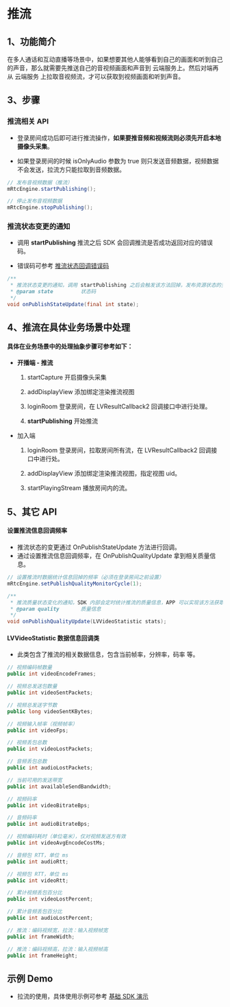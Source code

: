 # 推流

## <a name='1'></a>1、功能简介

在多人通话和互动直播等场景中，如果想要其他人能够看到自己的画面和听到自己的声音，那么就需要先推送自己的音视频画面和声音到 云端服务上。然后对端再从 云端服务 上拉取音视频流，才可以获取到视频画面和听到声音。

## <a name='3'></a>3、步骤

### 推流相关 API

* 登录房间成功后即可进行推流操作，**如果要推音频和视频流则必须先开启本地摄像头采集**。

* 如果登录房间的时候 isOnlyAudio 参数为 true 则只发送音频数据，视频数据不会发送，拉流方只能拉取到音频数据。

```java
// 发布音视频数据（推流）
mRtcEngine.startPublishing();

// 停止发布音视频数据
mRtcEngine.stopPublishing();
```

### 推流状态变更的通知

* 调用 **startPublishing** 推流之后 SDK 会回调推流是否成功返回对应的错误码。

* 错误码可参考 [推流状态回调错误码](/?p=/zh/android/rtc/ecode.md&k=WZsw8kGY)

```java
/**
 * 推流状态变更的通知，调用 startPublishing 之后会触发该方法回掉，发布资源状态的变更会通过该方法进行通知
 * @param state         状态码
 */
void onPublishStateUpdate(final int state);
```

## <a name='4'></a>4、推流在具体业务场景中处理

#### 具体在业务场景中的处理抽象步骤可参考如下：

* **开播端 - 推流**

  1. startCapture 开启摄像头采集

  2. addDisplayView 添加绑定渲染推流视图

  3. loginRoom 登录房间，在 LVResultCallback2 回调接口中进行处理。

  4. **startPublishing** 开始推流

* 加入端
  1. loginRoom 登录房间，拉取房间所有流，在 LVResultCallback2 回调接口中进行处。

  2. addDisplayView 添加绑定渲染推流视图，指定视图 uid。

  3. startPlayingStream 播放房间内的流。

## <a name='5'></a>5、其它 API

#### 设置推流信息回调频率

* 推流状态的变更通过 OnPublishStateUpdate 方法进行回调。
* 通过设置推流信息回调频率，在 OnPublishQualityUpdate 拿到相关质量信息。

```java
// 设置推流时数据统计信息回掉的频率（必须在登录房间之前设置）
mRtcEngine.setPublishQualityMonitorCycle(1);

/**
 * 推流质量状态变化的通知，SDK 内部会定时统计推流的质量信息，APP 可以实现该方法获取推流的视频质量信息统计，回掉的频率可以通过 setPublishQualityMonitorCycle 进行设置
 * @param quality       质量信息
 */
void onPublishQualityUpdate(LVVideoStatistic stats);
```

#### LVVideoStatistic 数据信息回调类

* 此类包含了推流的相关数据信息，包含当前帧率，分辨率，码率 等。

```java
// 视频编码帧数量
public int videoEncodeFrames;

// 视频总发送包数量
public int videoSentPackets;

// 视频总发送字节数
public long videoSentKBytes;

// 视频输入帧率（视频帧率）
public int videoFps;

// 视频丢包总数
public int videoLostPackets;

// 音频丢包总数
public int audioLostPackets;

// 当前可用的发送带宽
public int availableSendBandwidth;

// 视频码率
public int videoBitrateBps;

// 音频码率
public int audioBitrateBps;

// 视频编码耗时（单位毫米），仅对视频发送方有效
public int videoAvgEncodeCostMs;

// 音频包 RTT，单位 ms
public int audioRtt;

// 视频包 RTT，单位 ms
public int videoRtt;

// 累计视频丢包百分比
public int videoLostPercent;

// 累计音频丢包百分比
public int audioLostPercent;

// 推流：编码视频宽，拉流：输入视频帧宽
public int frameWidth;

// 推流：编码视频高，拉流：输入视频帧高
public int frameHeight;
```

## 示例 Demo 

* 拉流的使用，具体使用示例可参考  [基础 SDK 演示](/?p=/zh/android/rtc/download_sdk.md&k=LKdNguJq)

